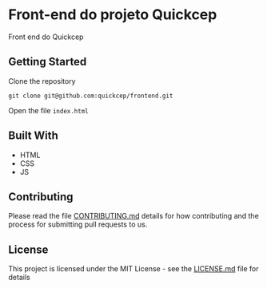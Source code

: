 # Front-end do projeto Quickcep

Front end do Quickcep

[](https://github.com/quickcep/frontend/blob/master/screenshoot.png)

## Getting Started

Clone the repository
```
git clone git@github.com:quickcep/frontend.git
```

Open the file `index.html`

## Built With

* HTML
* CSS
* JS

## Contributing

Please read the file  [CONTRIBUTING.md](https://github.com/quickcep/frontend/blob/master/CONTRIBUTING.md) details for how contributing and the process for submitting pull requests to us.

## License

This project is licensed under the MIT License - see the [LICENSE.md](https://github.com/quickcep/frontend/blob/master/LICENSE.txt) file for details
